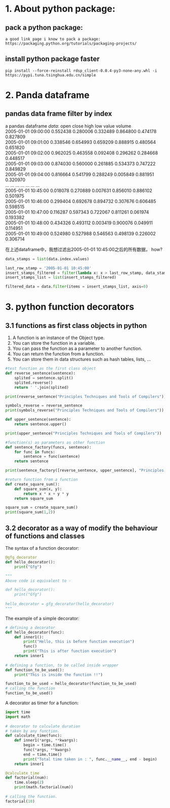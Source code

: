 # 1. About python package:
## pack a python package:
    a good link page i know to pack a package:  https://packaging.python.org/tutorials/packaging-projects/
## install python package faster
    pip install --force-reinstall rdsp_client-0.0.4-py3-none-any.whl -i https://pypi.tuna.tsinghua.edu.cn/simple

# 2. Panda dataframe
## pandas data frame filter by index
a pandas dataframe *data*:
                         open     close      high       low     value    volume  
2005-01-01 09:00:00  0.552438  0.280006  0.332489  0.864800  0.474178  0.827809  
2005-01-01 09:01:00  0.338546  0.654993  0.659209  0.888915  0.480564  0.651820  
2005-01-01 09:02:00  0.962025  0.463558  0.092408  0.296262  0.284668  0.448517  
2005-01-01 09:03:00  0.874030  0.560000  0.261885  0.534373  0.747222  0.849829  
2005-01-01 09:04:00  0.816664  0.541799  0.288249  0.005849  0.881951  0.320970  
...                       ...       ...       ...       ...       ...       ...  
2005-01-01 10:45:00  0.018078  0.270889  0.007631  0.856010  0.886102  0.501975  
2005-01-01 10:46:00  0.299404  0.692678  0.894732  0.307676  0.606485  0.598515  
2005-01-01 10:47:00  0.116287  0.597343  0.722067  0.811261  0.061974  0.193382  
2005-01-01 10:48:00  0.434326  0.493112  0.003419  0.900076  0.049911  0.114951  
2005-01-01 10:49:00  0.524980  0.527988  0.546563  0.498139  0.226002  0.306714  

在上述dataframe中，我想过滤出2005-01-01 10:45:00之后的所有数据， how?
``` python
data_stamps = list(data.index.values)

last_row_stamp = '2005-01-01 10:45:00'
insert_stamps_filtered = filter(lambda x: x > last_row_stamp, data_stamps)
insert_stamps_list = list(insert_stamps_filtered)

filtered_data = data.filter(items = insert_stamps_list, axis=0)
```

# 3. python function decorators
## 3.1 functions as first class objects in python
1. A function is an instance of the Object type.
2. You can store the function in a variable.
3. You can pass the function as a parameter to another function.
4. You can return the function from a function.
5. You can store them in data structures such as hash tables, lists, …

``` python
#test function as the first class object
def reverse_sentence(sentence):
    splited = sentence.split()
    splited.reverse()
    return ' '.join(splited)

print(reverse_sentence("Principles Techniques and Tools of Compilers"))

symbols_reverse = reverse_sentence
print(symbols_reverse("Principles Techniques and Tools of Compilers"))

def upper_sentence(sentence):
    return sentence.upper()

print(upper_sentence("Principles Techniques and Tools of Compilers"))

#function(s) as parameters as other function
def sentence_factory(funcs, sentence):
    for func in funcs:
        sentence = func(sentence)
    return sentence

print(sentence_factory([reverse_sentence, upper_sentence], "Principles Techniques and Tools of Compilers"))

#return function from a function
def create_square_sum():
    def square_sum(x, y):
        return x * x + y * y
    return square_sum

square_sum = create_square_sum()
print(square_sum(1,2))
```

## 3.2 decorator as a way of modify the behaviour of functions and classes
The syntax of a function decorator: 
``` python
@gfg_decorator
def hello_decorator():
    print("Gfg")

"""
Above code is equivalent to -

def hello_decorator():
    print("Gfg")
    
hello_decorator = gfg_decorator(hello_decorator)
"""
```
The example of a simple decorator:
``` python
# defining a decorator
def hello_decorator(func):
    def inner1():
        print("Hello, this is before function execution")
        func()
        print("This is after function execution")
    return inner1
 
# defining a function, to be called inside wrapper
def function_to_be_used():
    print("This is inside the function !!")

function_to_be_used = hello_decorator(function_to_be_used) 
# calling the function
function_to_be_used()
```
A decorator as timer for a function:
``` python
import time
import math
 
# decorator to calculate duration
# taken by any function.
def calculate_time(func):
    def inner1(*args, **kwargs):
        begin = time.time()
        func(*args, **kwargs)
        end = time.time()
        print("Total time taken in : ", func.__name__, end - begin)
    return inner1

@calculate_time
def factorial(num):
    time.sleep(2)
    print(math.factorial(num))
 
# calling the function.
factorial(10)
```
